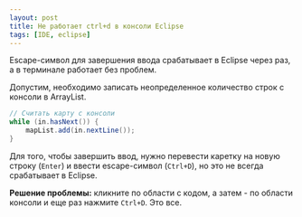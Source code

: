 ```yaml
---
layout: post 
title: Не работает ctrl+d в консоли Eclipse
tags: [IDE, eclipse]
---
```


Escape-символ для завершения ввода срабатывает в Eclipse через раз, а в терминале работает без проблем.

<!--excerpt-->

Допустим, необходимо записать неопределенное количество строк с консоли в ArrayList. 
```java
// Считать карту с консоли
while (in.hasNext()) {
	mapList.add(in.nextLine());
}
```
Для того, чтобы завершить ввод, нужно перевести каретку на новую строку (`Enter`) и ввести escape-символ (`Ctrl+D`), но это не всегда срабатывает в Eclipse. 

**Решение проблемы:** кликните по области с кодом, а затем - по области консоли и еще раз нажмите `Ctrl+D`. Это все.